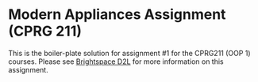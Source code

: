 # Modern Appliances Assignment (CPRG 211)

This is the boiler-plate solution for assignment #1 for the CPRG211 (OOP 1) courses. Please see [Brightspace D2L](https://learn.sait.ca) for more information on this assignment.
